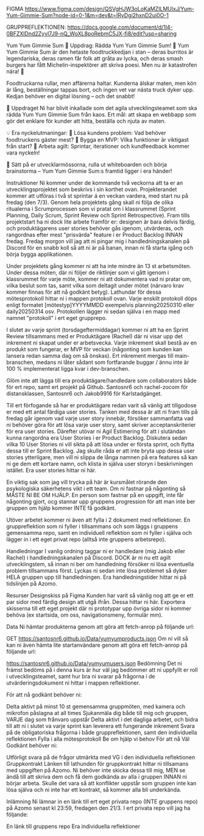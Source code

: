 FIGMA
https://www.figma.com/design/QSVgHJW3oLoKaMZILMUlxJ/Yum-Yum-Gimmie-Sum?node-id=0-1&m=dev&t=IRyDgi2hxnD2ui0O-1

GRUPPREFLEKTIONEN:
https://docs.google.com/document/d/1l4-0BFZXlDnd2ZyvI7J9-nQ_WoXL8poRebmC5JX-fi8/edit?usp=sharing

Yum Yum Gimmie Sum
🍔 Uppdrag: Rädda Yum Yum Gimmie Sum! 🌮 Yum Yum Gimmie Sum är den hetaste foodtruckkedjan i stan – deras burritos är legendariska, deras ramen får folk att gråta av lycka, och deras smash burgers har fått Michelin-inspektörer att skriva poesi. Men nu är katastrofen nära! 🚨

Foodtruckarna rullar, men affärerna haltar. Kunderna älskar maten, men kön är lång, beställningar tappas bort, och ingen vet var nästa truck dyker upp. Kedjan behöver en digital lösning – och det snabbt!

🌟 Uppdraget Ni har blivit inkallade som det agila utvecklingsteamet som ska rädda Yum Yum Gimmie Sum från kaos. Ert mål: att skapa en webbapp som gör det enklare för kunder att hitta, beställa och njuta av maten.

💡 Era nyckelutmaningar: 🔹 Lösa kundens problem: Vad behöver foodtruckens gäster mest? 🔹 Bygga en MVP: Vilka funktioner är viktigast från start? 🔹 Arbeta agilt: Sprintar, iterationer och kundfeedback kommer vara nyckeln!

🚀 Sätt på er utvecklarmössorna, rulla ut whiteboarden och börja brainstorma – Yum Yum Gimmie Sum:s framtid ligger i era händer!

Instruktioner
Ni kommer under de kommande två veckorna att ta er an utvecklingsprojektet som beskrivs i sin korthet ovan. Projekterandet kommer att utföras i två st sprintar á en veckan vardera, med start nu på fredag (den 7/3). Genom hela projektets gång skall ni följa de olika ritualerna i Scrumprocessen som vi pratat om i klassrummet (Sprint Planning, Daily Scrum, Sprint Review och Sprint Retrospective). Fram tills projektstart ha ni dock lite arbete framför er: designen är bara delvis färdig, och produktägarens user stories behöver gås igenom, utvärderas, och rangordnas efter mest "prisvärda" feature i er Product Backlog INNAN fredag. Fredag morgon vill jag att ni pingar mig i handledningskanalen på Discord för en snabb koll så att ni är på banan, innan ni få starta igång och börja bygga applikationen.

Under projektets gång kommer ni att ha inte mindre än 13 st arbetsmöten. Under dessa möten, där ni följer de riktlinjer som vi gått igenom i klassrummet för varje möte, kommer ni att dokumentera vad ni pratar om, vilka beslut som tas, samt vilka som deltagit under mötet (närvaro krav kommer finnas för att nå godkänt betyg). Lathundar för dessa mötesprotokoll hittar ni i mappen protokoll ovan. Varje enskilt protokoll döps enligt formatet [mötestyp]YYYYMMDD exempelvis planning20250310 eller daily20250314 osv. Protokollen lägger ni sedan själva i en mapp med namnet "protokoll" i ert eget grupprepo.

I slutet av varje sprint (torsdageftermiddagar) kommer ni att ha en Sprint Review tillsammans med er Produktägare (Rachel) där ni visar upp det inkrement ni skapat under er arbetsvecka. Varje inkrement skall bestå av en produkt som fungerar, er MVP för veckan (någonting som kunden kan lansera redan samma dag om så önskas). Ert inkrement mergas till main-branschen, medans ni låter sådant som fortfarande buggar / ännu inte är 100 % implementerat ligga kvar i dev-branschen.

Glöm inte att lägga till era produktägare/handledare som collaborators både för ert repo, samt ert projekt på Github. Santosnr6 och rachel-zocom för distansklassen, Santosnr6 och Jakob9916 för Karlstadgänget.

Till ert förfogande så har er produktägare redan varit så vänlig att tillgodose er med ett antal färdiga user stories. Tanken med dessa är att ni fram tills på fredag går igenom vad varje user story innebär, försöker sammanfatta vad ni behöver göra för att lösa varje user story, samt skriver acceptanskriterier för era user stories. Därefter utövar ni Agil Estimering för att i slutändan kunna rangordna era User Stories i er Product Backlog. Diskutera sedan vilka 10 User Stories ni vill sikta på att lösa under er första sprint, och flytta dessa till er Sprint Backlog. Jag skulle råda er att inte bryta upp dessa user stories ytterligare, men vill ni slippa de långa namnen på era features så kan ni ge dem ett kortare namn, och klista in själva user storyn i beskrivningen istället. Era user stories hittar ni här.

En viktig sak som jag vill trycka på här är kursmålet rörande den psykologiska säkerhetens vikt i ett team. Om ni fastnar på någonting så MÅSTE NI BE OM HJÄLP. En person som fastnar på en uppgift, inte får någonting gjort, ocg stannar upp gruppens progression för att man inte ber gruppen om hjälp kommer INTE få godkänt.

Utöver arbetet kommer ni även att fylla i 2 dokument med reflektioner. En gruppreflektion som ni fyller i tillsammans och som läggs i gruppens gemensamma repo, samt en individuell reflektion som ni fyller i själva och lägger in i ett eget privat repo (alltså inte gruppens arbetsrepo).

Handledningar
I vanlig ordning taggar ni er handledare (mig Jakob eller Rachel) i handledningskanalen på Discord. DOCK är ni nu ett agilt utvecklingstem, så innan ni ber om handledning försöker ni lösa eventuella problem tillsammans först. Lyckas ni sedan inte lösa problemet så dyker HELA gruppen upp till handledningen. Era handledningstider hittar ni på tidslinjen på Azomo.

Resurser
Designskiss på Figma
Kunden har varit så vänlig nog att ge er ett par sidor med färdig design att utgå ifrån. Dessa hittar ni här. Exportera skisserna till ett eget projekt där ni prototypar upp övriga sidor ni kommer behöva (ex startsida, om oss, navigationsmeny, formulär mm).

Data
Ni hämtar produkterna genom att göra att fetch-anrop på följande url:

GET https://santosnr6.github.io/Data/yumyumproducts.json
Om ni vill så kan ni även hämta lite startanvändare genom att göra ett fetch-anrop på följande url:

https://santosnr6.github.io/Data/yumyumusers.json
Bedömning
Det ni främst bedöms på i denna kurs är hur väl jag bedömmer att ni uppfyllt er roll i utvecklingsteamet, samt hur bra ni svarar på frågorna i de utvärderingsdokument ni hittar i mappen reflektioner.

För att nå godkänt behöver ni:

Delta aktivt på minst 10 st gemensamma gruppmöten, med kamera och mikrofon påslagna at all times
Sjukanmäla dig både till mig och gruppen, VARJE dag som frånvaro uppstår
Delta aktivt i det dagliga arbetet, och bidra till att ni i slutet va varje sprint kan leverera ett fungerande inkrement
Svara på de obligatoriska frågorna i både gruppreflektionen, samt den individuella reflektionen
Fylla i alla mötesprotokoll
Be om hjälp vi behov
För att nå Väl Godkänt behöver ni:

Utförligt svara på de frågor utmärkta med VG i den individuella reflektionen
Gruppkontrakt
Länken till lathunden för gruppkontrakt hittar ni tillsamans med uppgiften på Azomo. Ni behöver inte skicka dessa till mig, MEN se ändå till att skriva dem och få dem godkända av alla i gruppen INNAN ni börjar arbeta. Skulle det vara så att konflikter uppstår som gruppen inte kan lösa själva och ni inte har ett kontrakt, så kommer alla bli underkända.

Inlämning
Ni lämnar in en länk till ert eget privata repo (INTE gruppens repo) på Azomo senast kl 23:59, fredagen den 21/3. I ert privata repo vill jag ha följande:

En länk till gruppens repo
Era individuella reflektioner
